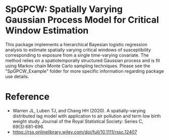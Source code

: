 # SpGPCW: Spatially Varying Gaussian Process Model for Critical Window Estimation

This package implements a hierarchical Bayesian logistic regression analysis to estimate spatially varying critical windows of susceptibility corresponding to exposure from a single time-varying covariate. The method relies on a spatiotemporally structured Gaussian process and is fit using Markov chain Monte Carlo sampling techniques. Please see the "SpGPCW_Example" folder for more specific information regarding package use details.

# Reference
* Warren JL, Luben TJ, and Chang HH (2020). A spatially-varying distributed lag model with application to air pollution and term low birth weight study. Journal of the Royal Statistical Society: Series C, 69(3):681-696.
* https://rss.onlinelibrary.wiley.com/doi/full/10.1111/rssc.12407
